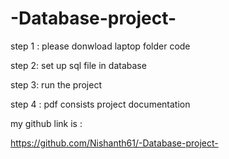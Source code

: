 # -Database-project-

step 1 : please donwload laptop folder code

step 2: set up sql file in database

step 3: run the project

step 4 : pdf consists project documentation

my github link is :

https://github.com/Nishanth61/-Database-project-
